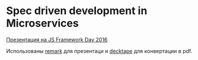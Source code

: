 # Spec driven development in Microservices

[Презентация на JS Framework Day 2016](http://frameworksdays.com/event/js-frameworks-day-2016/review/spec-driven-development-microservices)

Использованы [remark](https://github.com/gnab/remark) для презентаци и [decktape](https://github.com/astefanutti/decktape) для конвертации в pdf.